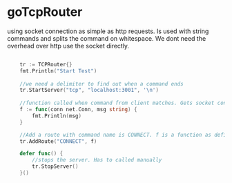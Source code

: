# goTcpRouter
using socket connection as simple as http requests.
Is used with string commands and splits the command on whitespace. We dont need the overhead over http use the socket directly.

```go

	tr := TCPRouter{}
	fmt.Println("Start Test")
	
	//we need a delimiter to find out when a command ends
	tr.StartServer("tcp", "localhost:3001", '\n')
	
	//function called when command from client matches. Gets socket connection and complete command string 
	f := func(conn net.Conn, msg string) {
		fmt.Println(msg)
	}

	//Add a route with command name is CONNECT. f is a function as defined above 
	tr.AddRoute("CONNECT", f)

	defer func() {
		//stops the server. Has to called manually
		tr.StopServer()
	}()

```
